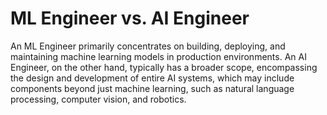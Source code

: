 # ML Engineer vs. AI Engineer

An ML Engineer primarily concentrates on building, deploying, and maintaining machine learning models in production environments. An AI Engineer, on the other hand, typically has a broader scope, encompassing the design and development of entire AI systems, which may include components beyond just machine learning, such as natural language processing, computer vision, and robotics.